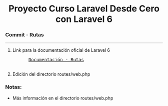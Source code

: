 
<h1 align="center">Proyecto Curso Laravel Desde Cero con Laravel 6</h1>
<h3><b>Commit -</b> <strong>Rutas</strong></h3>
<hr>
<ol>
  <li>
    <p>Link para la documentación oficial de Laravel 6</p>
    <pre>
      <a href="https://laravel.com/docs/6.x/routing">Documentación - Rutas</a>
    </pre>
  </li>
  <!-- Instrucciones del commit -->
  <li>Edición del directorio routes/web.php</li>
</ol>

<!-- Notas -->
<h3><b>Notas:</b></h3>
<ul>
  <li>Más información en el directorio routes/web.php</li>
</ul>


